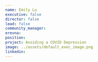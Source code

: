 ```yaml
---
name: Emily Lu
executive: false
director: false
lead: false
community_manager:   
erevna:  
position:  
project: Avoiding a COVID Depression
image: ../assets/default_exec_image.png
linkedin: 
---
```

